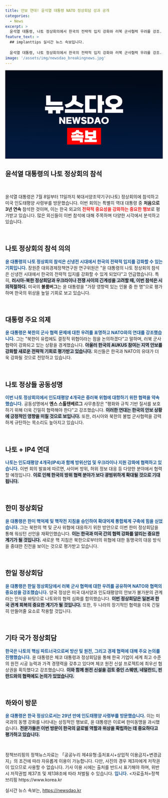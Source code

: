 ```yaml
---
title: 안보 연대! 윤석열 대통령 NATO 정상회담 성과 공개
categories:
  - News
excerpt: >
  윤석열 대통령, 나토 정상회의에서 한국의 전략적 입지 강화와 러북 군사협력 우려를 강조. 한미동맹 및 나토와의 협력 강화로 글로벌 안보의 중심에 서다. 클릭해서 더 많은 이야기를 들어보세요!
feature_text: >
  ## implanttips 실시간 뉴스 속보입니다.

  윤석열 대통령, 나토 정상회의에서 한국의 전략적 입지 강화와 러북 군사협력 우려를 강조. 한미동맹 및 나토와의 협력 강화로 글로벌 안보의 중심에 서다. 클릭해서 더 많은 이야기를 들어보세요!
image: '/assets/img/newsdao_breakingnews.jpg'
---
```


<p><img src="/assets/img/newsdao_breakingnews.jpg" alt="implanttips 속보" /></p>

<h2 data-ke-size="size26">윤석열 대통령의 나토 정상회의 참석</h2>

<p data-ke-size="size16">&nbsp;</p>

<p>윤석열 대통령은 7월 8일부터 11일까지 북대서양조약기구(나토) 정상회의에 참석하고 미국 인도태평양 사령부를 방문했습니다. 이번 회의는 특별히 역대 대통령 중 <strong>처음으로 3년 연속</strong> 참석한 것이며, 이는 한국 외교의 <b><span style="color: #ee2323;">전략적 중요성을 강화하는 중요한 행보</span></b>로 평가받고 있습니다. 많은 외신들이 이번 참석에 대해 주목하며 다양한 시각에서 분석하고 있습니다. </p>

<p data-ke-size="size16">&nbsp;</p>

<h2 data-ke-size="size26">나토 정상회의 참석 의의</h2>

<p><b><span style="color: #1a5490;">윤 대통령의 나토 정상회의 참석은 신냉전 시대에서 한국의 전략적 입지를 강화할 수 있는 기회입니다.</span></b> 장원준 대외경제정책연구원 연구위원은 "윤 대통령의 나토 정상회의 참석은 신냉전 시대에서 한국의 전략적 입지를 강화할 수 있게 되었다"고 언급했습니다. 특히, <b><span style="background-color: #21538527;">러시아-북한 정상회담과 우크라이나 전쟁 사이의 긴계성을 고려할 때, 이번 참석은 시의적절하다.</span></b> 미국의 <b>불룸버그</b>는 윤 대통령을 "가장 영향력 있는 인물 중 한 명"으로 평가하며 한국의 위상을 높일 기회로 보고 있습니다.</p>

<p data-ke-size="size16">&nbsp;</p>

<h2 data-ke-size="size26">대통령 주요 의제</h2>

<p><b><span style="color: #1a5490;">윤 대통령은 북한의 군사 협력 문제에 대한 우려를 표명하고 NATO와의 연대를 강조했습니다.</span></b> 그는 "북한이 유럽에도 결정적 위협이라는 점을 논의하겠다"고 말하며, 러북 군사 협력이 강화되고 있는 상황을 경계했습니다. <b><span style="background-color: #21538527;">아울러 한국의 AUKUS 참여는 지역 안보를 강화할 새로운 전략적 기회로 평가받고 있습니다.</span></b> 외신들은 한국과 NATO의 유대가 더욱 강화될 것으로 전망하고 있습니다.</p>

<p data-ke-size="size16">&nbsp;</p>

<h2 data-ke-size="size26">나토 정상들 공동성명</h2>

<p><b><span style="color: #1a5490;">이번 나토 정상회의에서 인도태평양 4개국은 중러북 위협에 대항하기 위한 협력을 약속했습니다.</span></b> 공동성명에서 <b>옌스 스톨텐베르그</b> 사무총장은 "평화와 규칙 기반 질서를 보호하기 위해 더욱 긴밀히 협력해야 한다"고 강조했습니다. <b><span style="background-color: #21538527;">이러한 연대는 한국의 안보 상황에 긍정적인 영향을 미칠 것으로 보입니다.</span></b> 또한, 러시아와 북한의 불법 군사협력을 강력하게 규탄하는 목소리도 높아지고 있습니다.</p>

<p data-ke-size="size16">&nbsp;</p>

<h2 data-ke-size="size26">나토 + IP4 연대</h2>

<p><b><span style="color: #1a5490;">나토는 인도태평양 4개국(IP4)과 함께 방위산업 및 우크라이나 지원 강화에 협력하고 있습니다.</span></b> 이번 회의 발표에 따르면, 사이버 방위, 허위 정보 대응 등 다양한 분야에서 협력할 예정입니다. <b><span style="background-color: #21538527;">이로 인해 한국의 방위 협력 분야가 보다 광범위하게 확대될 것으로 기대됩니다.</span></b></p>

<p data-ke-size="size16">&nbsp;</p>

<h2 data-ke-size="size26">한미 정상회담</h2>

<p><b><span style="color: #1a5490;">윤 대통령은 한미 핵억제 및 핵작전 지침을 승인하여 확대억제 통합체계 구축에 힘을 싣었습니다.</span></b> 그는 북한의 핵 및 군사 위협에 대응하기 위한 방안으로 이번 한미 정상회담을 통해 워싱턴 선언을 재확인했습니다. <b><span style="background-color: #21538527;">이는 한국과 미국 간의 협력 강화를 알리는 중요한 계기가 될 것입니다.</span></b> 새로운 핵 지침은 북한으로부터의 위협에 대한 동맹국의 대응 방식을 중대한 진전을 보이는 것으로 평가받고 있습니다.</p>

<p data-ke-size="size16">&nbsp;</p>

<h2 data-ke-size="size26">한일 정상회담</h2>

<p><b><span style="color: #1a5490;">윤 대통령은 한일 정상회담에서 러북 군사 협력에 대한 우려를 공유하며 NATO와 협력의 중요성을 강조했습니다.</span></b> 양국 정상은 미국 대서양과 인도태평양의 안보가 불가분의 관계라는 인식을 바탕으로 나토와의 협력 심화를 합의했습니다. <b><span style="background-color: #21538527;">이번 정상회담은 일본과 한국 관계 회복의 중요한 계기가 될 것입니다.</span></b> 또한, 두 나라의 장기적인 협력을 더욱 긴밀히 만들어줄 요소로 작용할 것입니다.</p>

<p data-ke-size="size16">&nbsp;</p>

<h2 data-ke-size="size26">기타 국가 정상회담</h2>

<p><b><span style="color: #1a5490;">한국은 나토의 핵심 파트너국으로써 방산 및 원전, 그리고 경제 협력에 대해 주요 논의를 진행했습니다.</span></b> 윤 대통령은 체코 대통령과 정상회담을 통해 한국 기업이 세계 최고 수준의 원전 시공 능력과 가격 경쟁력을 갖추고 있다며 체코 원전 신설 프로젝트에 최우선 협상권을 획득했다고 강조했습니다. <b><span style="background-color: #21538527;">이와 함께 원전 신설을 검토 중인 스웨덴, 네덜란드, 핀란드와의 협력에도 논의가 있었습니다.</span></b></p>

<p data-ke-size="size16">&nbsp;</p>

<h2 data-ke-size="size26">하와이 방문</h2>

<p><b><span style="color: #1a5490;">윤 대통령은 한국 정상으로서는 29년 만에 인도태평양 사령부를 방문했습니다.</span></b> 이는 미국과의 동맹 강화를 나타내는 상징적인 행보로, 윤 대통령은 이로써 한미동맹을 과시했습니다. <b><span style="background-color: #21538527;">전문가들은 이번 방문이 한국의 글로벌 역할과 위상을 확립하는 데 중요하다고 평가하고 있습니다.</span></b></p>

<p data-ke-size="size16">&nbsp;</p>

<p data-ke-size="size16">정책브리핑의 정책뉴스자료는 「공공누리 제4유형:출처표시+상업적 이용금지+변경금지」의 조건에 따라 자유롭게 이용이 가능합니다. 다만, 사진의 경우 제3자에게 저작권이 있으므로 사용할 수 없습니다. 기사 이용 시에는 출처를 반드시 표기해야 하며, 위반 시 저작권법 제37조 및 제138조에 따라 처벌될 수 있습니다. <b><span style="color: #1a5490;">입니다.</span></b> <자료출처=정책브리핑 https://www.korea.kr</p>
실시간 뉴스 속보는, <a href="https://newsdao.kr" rel="dofollow">https://newsdao.kr</a>


